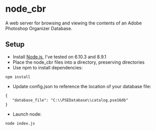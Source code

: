 # node_cbr

A web server for browsing and viewing the contents of an Adobe Photoshop Organizer Database.

## Setup

* Install [Node.js](https://nodejs.org/en/), I've tested on 6.10.3 and 8.9.1
* Place the node_cbr files into a directory, preserving directories
* Use npm to install dependencies:
```
npm install
```
* Update config.json to reference the location of your database file:
```
{
   "database_file": "C:\\PSEDatabase\\catalog.pse16db"
}
```
* Launch node:
```
node index.js
```
